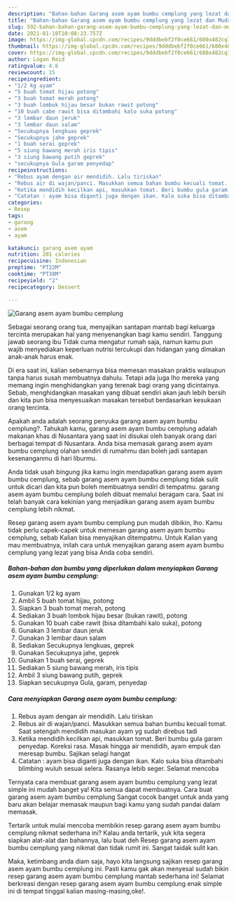 ```yaml
---
description: "Bahan-bahan Garang asem ayam bumbu cemplung yang lezat dan Mudah Dibuat"
title: "Bahan-bahan Garang asem ayam bumbu cemplung yang lezat dan Mudah Dibuat"
slug: 592-bahan-bahan-garang-asem-ayam-bumbu-cemplung-yang-lezat-dan-mudah-dibuat
date: 2021-01-10T10:08:23.757Z
image: https://img-global.cpcdn.com/recipes/9dddbebf2f0ce661/680x482cq70/garang-asem-ayam-bumbu-cemplung-foto-resep-utama.jpg
thumbnail: https://img-global.cpcdn.com/recipes/9dddbebf2f0ce661/680x482cq70/garang-asem-ayam-bumbu-cemplung-foto-resep-utama.jpg
cover: https://img-global.cpcdn.com/recipes/9dddbebf2f0ce661/680x482cq70/garang-asem-ayam-bumbu-cemplung-foto-resep-utama.jpg
author: Logan Reid
ratingvalue: 4.6
reviewcount: 15
recipeingredient:
- "1/2 kg ayam"
- "5 buah tomat hijau potong"
- "3 buah tomat merah potong"
- "3 buah lombok hijau besar bukan rawit potong"
- "10 buah cabe rawit bisa ditambahi kalo suka potong"
- "3 lembar daun jeruk"
- "3 lembar daun salam"
- "Secukupnya lengkuas geprek"
- "Secukupnya jahe geprek"
- "1 buah serai geprek"
- "5 siung bawang merah iris tipis"
- "3 siung bawang putih geprek"
- "secukupnya Gula garam penyedap"
recipeinstructions:
- "Rebus ayam dengan air mendidih. Lalu tiriskan"
- "Rebus air di wajan/panci. Masukkan semua bahan bumbu kecuali tomat. Saat setengah mendidih masukan ayam yg sudah direbus tadi"
- "Ketika mendidih kecilkan api, masukkan tomat. Beri bumbu gula garam penyedap. Koreksi rasa. Masak hingga air mendidih, ayam empuk dan meresap bumbu. Sajikan selagi hangat"
- "Catatan : ayam bisa diganti juga dengan ikan. Kalo suka bisa ditambahi blimbing wuluh sesuai selera. Rasanya lebib seger. Selamat mencoba"
categories:
- Resep
tags:
- garang
- asem
- ayam

katakunci: garang asem ayam 
nutrition: 201 calories
recipecuisine: Indonesian
preptime: "PT22M"
cooktime: "PT38M"
recipeyield: "2"
recipecategory: Dessert

---
```



![Garang asem ayam bumbu cemplung](https://img-global.cpcdn.com/recipes/9dddbebf2f0ce661/680x482cq70/garang-asem-ayam-bumbu-cemplung-foto-resep-utama.jpg)

Sebagai seorang orang tua, menyajikan santapan mantab bagi keluarga tercinta merupakan hal yang menyenangkan bagi kamu sendiri. Tanggung jawab seorang ibu Tidak cuma mengatur rumah saja, namun kamu pun wajib menyediakan keperluan nutrisi tercukupi dan hidangan yang dimakan anak-anak harus enak.

Di era  saat ini, kalian sebenarnya bisa memesan masakan praktis walaupun tanpa harus susah membuatnya dahulu. Tetapi ada juga lho mereka yang memang ingin menghidangkan yang terenak bagi orang yang dicintainya. Sebab, menghidangkan masakan yang dibuat sendiri akan jauh lebih bersih dan kita pun bisa menyesuaikan masakan tersebut berdasarkan kesukaan orang tercinta. 



Apakah anda adalah seorang penyuka garang asem ayam bumbu cemplung?. Tahukah kamu, garang asem ayam bumbu cemplung adalah makanan khas di Nusantara yang saat ini disukai oleh banyak orang dari berbagai tempat di Nusantara. Anda bisa memasak garang asem ayam bumbu cemplung olahan sendiri di rumahmu dan boleh jadi santapan kesenanganmu di hari liburmu.

Anda tidak usah bingung jika kamu ingin mendapatkan garang asem ayam bumbu cemplung, sebab garang asem ayam bumbu cemplung tidak sulit untuk dicari dan kita pun boleh membuatnya sendiri di tempatmu. garang asem ayam bumbu cemplung boleh dibuat memalui beragam cara. Saat ini telah banyak cara kekinian yang menjadikan garang asem ayam bumbu cemplung lebih nikmat.

Resep garang asem ayam bumbu cemplung pun mudah dibikin, lho. Kamu tidak perlu capek-capek untuk memesan garang asem ayam bumbu cemplung, sebab Kalian bisa menyajikan ditempatmu. Untuk Kalian yang mau membuatnya, inilah cara untuk menyajikan garang asem ayam bumbu cemplung yang lezat yang bisa Anda coba sendiri.

<!--inarticleads1-->

##### Bahan-bahan dan bumbu yang diperlukan dalam menyiapkan Garang asem ayam bumbu cemplung:

1. Gunakan 1/2 kg ayam
1. Ambil 5 buah tomat hijau, potong
1. Siapkan 3 buah tomat merah, potong
1. Sediakan 3 buah lombok hijau besar (bukan rawit), potong
1. Gunakan 10 buah cabe rawit (bisa ditambahi kalo suka), potong
1. Gunakan 3 lembar daun jeruk
1. Gunakan 3 lembar daun salam
1. Sediakan Secukupnya lengkuas, geprek
1. Gunakan Secukupnya jahe, geprek
1. Gunakan 1 buah serai, geprek
1. Sediakan 5 siung bawang merah, iris tipis
1. Ambil 3 siung bawang putih, geprek
1. Siapkan secukupnya Gula, garam, penyedap




<!--inarticleads2-->

##### Cara menyiapkan Garang asem ayam bumbu cemplung:

1. Rebus ayam dengan air mendidih. Lalu tiriskan
1. Rebus air di wajan/panci. Masukkan semua bahan bumbu kecuali tomat. Saat setengah mendidih masukan ayam yg sudah direbus tadi
1. Ketika mendidih kecilkan api, masukkan tomat. Beri bumbu gula garam penyedap. Koreksi rasa. Masak hingga air mendidih, ayam empuk dan meresap bumbu. Sajikan selagi hangat
1. Catatan : ayam bisa diganti juga dengan ikan. Kalo suka bisa ditambahi blimbing wuluh sesuai selera. Rasanya lebib seger. Selamat mencoba




Ternyata cara membuat garang asem ayam bumbu cemplung yang lezat simple ini mudah banget ya! Kita semua dapat membuatnya. Cara buat garang asem ayam bumbu cemplung Sangat cocok banget untuk anda yang baru akan belajar memasak maupun bagi kamu yang sudah pandai dalam memasak.

Tertarik untuk mulai mencoba membikin resep garang asem ayam bumbu cemplung nikmat sederhana ini? Kalau anda tertarik, yuk kita segera siapkan alat-alat dan bahannya, lalu buat deh Resep garang asem ayam bumbu cemplung yang nikmat dan tidak rumit ini. Sangat taidak sulit kan. 

Maka, ketimbang anda diam saja, hayo kita langsung sajikan resep garang asem ayam bumbu cemplung ini. Pasti kamu gak akan menyesal sudah bikin resep garang asem ayam bumbu cemplung mantab sederhana ini! Selamat berkreasi dengan resep garang asem ayam bumbu cemplung enak simple ini di tempat tinggal kalian masing-masing,oke!.

